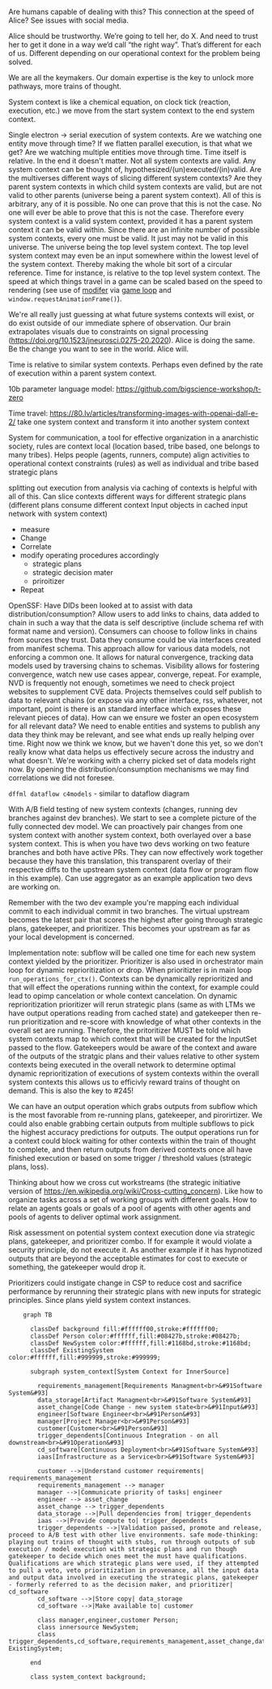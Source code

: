 Are humans capable of dealing with this? This connection at the speed of Alice? See issues with social media.

Alice should be trustworthy. We’re going to tell her, do X. And need to trust her to get it done in a way we’d call “the right way”. That’s different for each of us. Different depending on our operational context for the problem being solved.

We are all the keymakers. Our domain expertise is the key to unlock more pathways, more trains of thought.

System context is like a chemical equation, on clock tick (reaction, execution, etc.) we move from the start system context to the end system context.

Single electron -> serial execution of system contexts. Are we watching one entity move through time? If we flatten parallel execution, is that what we get? Are we watching multiple entities move through time. Time itself is relative. In the end it doesn't matter. Not all system contexts are valid. Any system context can be thought of, hypothesized/(un)executed/(in)valid. Are the multiverses different ways of slicing different system contexts? Are they parent system contexts in which child system contexts are valid, but are not valid to other parents (universe being a parent system context). All of this is arbitrary, any of it is possible. No one can prove that this is not the case. No one will ever be able to prove that this is not the case. Therefore every system context is a valid system context, provided it has a parent system context it can be valid within. Since there are an infinite number of possible system contexts, every one must be valid. It just may not be valid in this universe. The universe being the top level system context. The top level system context may even be an input somewhere within the lowest level of the system context. Thereby making the whole bit sort of a circular reference. Time for instance, is relative to the top level system context. The speed at which things travel in a game can be scaled based on the speed to rendering (see use of [modifer](https://github.com/pdxjohnny/space/blob/b87d7ef49caec169f1f7432664e550f421a5d7de/sprite.js#L74-L77) via [game loop](https://github.com/pdxjohnny/space/blob/b87d7ef49caec169f1f7432664e550f421a5d7de/game.js#L106-L114) and `window.requestAnimationFrame()`).

We're all really just guessing at what future systems contexts will exist, or do exist outside of our immediate sphere of observation. Our brain extrapolates visuals due to constraints on signal processing (https://doi.org/10.1523/jneurosci.0275-20.2020). Alice is doing the same. Be the change you want to see in the world. Alice will.

Time is relative to similar system contexts. Perhaps even defined by the rate of execution within a parent system context.

10b parameter language model: https://github.com/bigscience-workshop/t-zero

Time travel: https://80.lv/articles/transforming-images-with-openai-dall-e-2/ take one system context and transform it into another system context

System for communication, a tool for effective organization in a anarchistic society, rules are context local (location based, tribe based, one belongs to many tribes). Helps people (agents, runners, compute) align activities to operational context constraints (rules) as well as individual and tribe based strategic plans

splitting out execution from analysis via caching of contexts is helpful with all of this. Can slice contexts different ways for different strategic plans (different plans consume different context Input objects in cached input network with system context)

- measure
- Change
- Correlate
- modify operating procedures accordingly
  - strategic plans
  - strategic decision mater
  - priroitizer
- Repeat

OpenSSF: Have DIDs been looked at to assist with data distribution/consumption? Allow users to add links to chains, data added to chain in such a way that the data is self descriptive (include schema ref with format name and version). Consumers can choose to follow links in chains from sources they trust. Data they consume could be via interfaces created from manifest schema. This approach allow for various data models, not enforcing a common one. It allows for natural convergence, tracking data models used by traversing chains to schemas. Visibility allows for fostering convergence, watch new use cases appear, converge, repeat. For example, NVD is frequently not enough, sometimes we need to check project websites to supplement CVE data. Projects themselves could self publish to data to relevant chains (or expose via any other interface, rss, whatever, not important, point is there is an standard interface which exposes these relevant pieces of data). How can we ensure we foster an open ecosystem for all relevant data? We need to enable entities and systems to publish any data they think may be relevant, and see what ends up really helping over time. Right now we think we know, but we haven't done this yet, so we don't really know what data helps us effectively secure across the industry and what doesn't. We're working with a cherry picked set of data models right now. By opening the distribution/consumption mechanisms we may find correlations we did not foresee.

`dffml dataflow c4models` - similar to dataflow diagram

With A/B field testing of new system contexts (changes, running dev branches against dev branches). We start to see a complete picture of the fully connected dev model. We can proactively pair changes from one system context with another system context, both overlayed over a base system context. This is when you have two devs working on two feature branches and both have active PRs. They can now effectively work together because they have this translation, this transparent overlay of their respective diffs to the upstream system context (data flow or program flow in this example). Can use aggregator as an example application two devs are working on.

Remember with the two dev example you're mapping each individual commit to each individual commit in two branches. The virtual upstream becomes the latest pair that scores the highest after going through strategic plans, gatekeeper, and prioritizer. This becomes your upstream as far as your local development is concerned.

Implementation note: subflow will be called one time for each new system context yielded by the prioritizer. Prioritizer is also used in orchestrator main loop for dynamic reprioritization or drop. When prioritizter is in main loop `run_operations_for_ctx()`. Contexts can be dynamically reprioritized and that will effect the operations running within the context, for example could lead to opimp cancelation or whole context cancelation. On dynamic reprioritization prioritizer will rerun strategic plans (same as with LTMs we have output operations reading from cached state) and gatekeeper then re-run prioritization and re-score with knowledge of what other contexts in the overall set are running. Therefore, the pritoritizer MUST be told which system contexts map to which context that will be created for the InputSet passed to the flow. Gatekeepers would be aware of the context and aware of the outputs of the stratgic plans and their values relative to other system contexts being executed in the overall network to determine optimal dynamic reprioritization of executions of system contexts within the overall system contexts this allows us to efficivly reward trains of thought on demand. This is also the key to #245!

We can have an output operation which grabs outputs from subflow which is the most favorable from re-running plans, gatekeeper, and pirorirtizer. We could also enable grabbing certain outputs from multiple subflows to pick the highest accuracy predictions for outputs. The output operations run for a context could block waiting for other contexts within the train of thought to complete, and then return outputs from derived contexts once all have finished execution or based on some trigger / threshold values (strategic plans, loss).

Thinking about how we cross cut workstreams (the strategic initiative version of https://en.wikipedia.org/wiki/Cross-cutting_concern). Like how to organize tasks across a set of working groups with different goals. How to relate an agents goals or goals of a pool of agents with other agents and pools of agents to deliver optimal work assignment.

Risk assessment on potential system context execution done via strategic plans, gatekeeper, and prioritizer combo. If for example it would violate a security principle, do not execute it. As another example if it has hypnotized outputs that are beyond the acceptable estimates for cost to execute or something, the gatekeeper would drop it.

Prioritizers could instigate change in CSP to reduce cost and sacrifice performance by rerunning their strategic plans with new inputs for strategic principles. Since plans yield system context instances.

```mermaid
    graph TB

      classDef background fill:#ffffff00,stroke:#ffffff00;
      classDef Person color:#ffffff,fill:#08427b,stroke:#08427b;
      classDef NewSystem color:#ffffff,fill:#1168bd,stroke:#1168bd;
      classDef ExistingSystem color:#ffffff,fill:#999999,stroke:#999999;

      subgraph system_context[System Context for InnerSource]

        requirements_management[Requirements Managment<br>&#91Software System&#93]
        data_storage[Artifact Managment<br>&#91Software System&#93]
        asset_change[Code Change - new system state<br>&#91Input&#93]
        engineer[Software Engineer<br>&#91Person&#93]
        manager[Project Manager<br>&#91Person&#93]
        customer[Customer<br>&#91Person&#93]
        trigger_dependents[Continuous Integration - on all downstream<br>&#91Operation&#93]
        cd_software[Continuous Deployment<br>&#91Software System&#93]
        iaas[Infrastructure as a Service<br>&#91Software System&#93]

        customer -->|Understand customer requirements| requirements_management
        requirements_management --> manager
        manager -->|Communicate priority of tasks| engineer
        engineer --> asset_change
        asset_change --> trigger_dependents
        data_storage -->|Pull dependencies from| trigger_dependents
        iaas -->|Provide compute to| trigger_dependents
        trigger_dependents -->|Validation passed, promote and release, proceed to A/B test with other live environments. safe mode-thinking: playing out trains of thought with stubs, run through outputs of sub execution / model execution with strategic plans and run though gatekeeper to decide which ones meet the must have qualifications. Qualifications are which strategic plans were used, if they attempted to pull a veto, veto prioritization in provenance, all the input data and output data involved in executing the strategic plans, gatekeeper - formerly referred to as the decision maker, and prioritizer| cd_software
        cd_software -->|Store copy| data_storage
        cd_software -->|Make available to| customer

        class manager,engineer,customer Person;
        class innersource NewSystem;
        class trigger_dependents,cd_software,requirements_management,asset_change,data_storage,iaas ExistingSystem;

      end

      class system_context background;
```